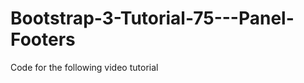 Bootstrap-3-Tutorial-75---Panel-Footers
=======================================

Code for the following video tutorial 
